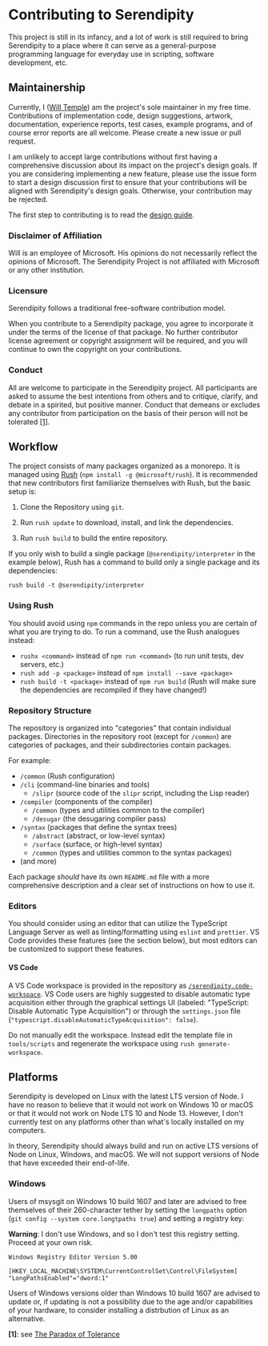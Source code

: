 # Contributing to Serendipity

This project is still in its infancy, and a lot of work is still required to
bring Serendipity to a place where it can serve as a general-purpose
programming language for everyday use in scripting, software development, etc.

## Maintainership

Currently, I ([Will Temple](https://wtemple.info)) am the project's sole
maintainer in my free time. Contributions of implementation code, design
suggestions, artwork, documentation, experience reports, test cases, example
programs, and of course error reports are all welcome. Please create a new
issue or pull request.

I am unlikely to accept large contributions without first having a
comprehensive discussion about its impact on the project's design goals. If you
are considering implementing a new feature, please use the issue form to start
a design discussion first to ensure that your contributions will be aligned
with Serendipity's design goals. Otherwise, your contribution may be rejected.

The first step to contributing is to read the [design guide][design].

### Disclaimer of Affiliation

Will is an employee of Microsoft. His opinions do not necessarily reflect the
opinions of Microsoft. The Serendipity Project is not affiliated with Microsoft
or any other institution.

### Licensure

Serendipity follows a traditional free-software contribution model.

When you contribute to a Serendipity package, you agree to incorporate it under
the terms of the license of that package. No further contributor license
agreement or copyright assignment will be required, and you will continue to
own the copyright on your contributions.

### Conduct

All are welcome to participate in the Serendipity project. All participants
are asked to assume the best intentions from others and to critique, clarify,
and debate in a spirited, but positive manner. Conduct that demeans or excludes
any contributor from participation on the basis of their person will not be
tolerated [[1]](#endnote-1).

## Workflow

The project consists of many packages organized as a monorepo. It is managed
using [Rush][rush] (`npm install -g @microsoft/rush`). It is recommended that
new contributors first familiarize themselves with Rush, but the basic setup
is:

1. Clone the Repository using `git`.

2. Run `rush update` to download, install, and link the dependencies.

3. Run `rush build` to build the entire repository.

If you only wish to build a single package (`@serendipity/interpreter` in the
example below), Rush has a command to build only a single package and its
dependencies:

`rush build -t @serendipity/interpreter`

### Using Rush

You should avoid using `npm` commands in the repo unless you are certain of
what you are trying to do. To run a command, use the Rush analogues instead:

- `rushx <command>` instead of `npm run <command>` (to run unit tests, dev
  servers, etc.)
- `rush add -p <package>` instead of `npm install --save <package>`
- `rush build -t <package>` instead of `npm run build` (Rush will make sure the
  dependencies are recompiled if they have changed!)

### Repository Structure

The repository is organized into "categories" that contain individual packages.
Directories in the repository root (except for `/common`) are categories of
packages, and their subdirectories contain packages.

For example:

- `/common` (Rush configuration)
- `/cli` (command-line binaries and tools)
  - `/slipr` (source code of the `slipr` script, including the Lisp reader)
- `/compiler` (components of the compiler)
  - `/common` (types and utilities common to the compiler)
  - `/desugar` (the desugaring compiler pass)
- `/syntax` (packages that define the syntax trees)
  - `/abstract` (abstract, or low-level syntax)
  - `/surface` (surface, or high-level syntax)
  - `/common` (types and utilities common to the syntax packages)
- (and more)

Each package _should_ have its own `README.md` file with a more comprehensive
description and a clear set of instructions on how to use it.

### Editors

You should consider using an editor that can utilize the TypeScript Language
Server as well as linting/formatting using `eslint` and `prettier`. VS Code
provides these features (see the section below), but most editors can be
customized to support these features.

#### VS Code

A VS Code workspace is provided in the repository as
[`/serendipity.code-workspace`][workspace]. VS Code users are highly suggested
to disable automatic type acquisition either through the graphical settings UI
(labeled: "TypeScript: Disable Automatic Type Acquisition") or through the
`settings.json` file (`"typescript.disableAutomaticTypeAcquisition": false`).

Do not manually edit the workspace. Instead edit the template file in
`tools/scripts` and regenerate the workspace using `rush generate-workspace`.

## Platforms

Serendipity is developed on Linux with the latest LTS version of Node. I have
no reason to believe that it would not work on Windows 10 or macOS or that it
would not work on Node LTS 10 and Node 13. However, I don't currently test on
any platforms other than what's locally installed on my computers.

In theory, Serendipity should always build and run on active LTS versions of
Node on Linux, Windows, and macOS. We will not support versions of Node that
have exceeded their end-of-life.

### Windows

Users of msysgit on Windows 10 build 1607 and later are advised to free
themselves of their 260-character tether by setting the `longpaths` option
(`git config --system core.longtpaths true`) and setting a registry key:

__Warning__: I don't use Windows, and so I don't test this registry setting.
Proceed at your own risk.

```reg
Windows Registry Editor Version 5.00

[HKEY_LOCAL_MACHINE\SYSTEM\CurrentControlSet\Control\FileSystem]
"LongPathsEnabled"="dword:1"

```

Users of Windows versions older than Windows 10 build 1607 are advised to
update or, if updating is not a possibility due to the age and/or capabilities
of your hardware, to consider installing a distrbution of Linux as an
alternative.

<a id="endnote-1"></a>
__[1]__: see [The Paradox of Tolerance](https://en.wikipedia.org/wiki/Paradox_of_tolerance)

[design]: https://github.com/willmtemple/serendipity/tree/master/DESIGN.md
[rush]: https://rushjs.io/
[workspace]: https://github.com/willmtemple/serendipity/tree/master/serendipity.code-workspace

